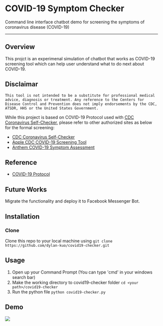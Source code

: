 # COVID-19 Symptom Checker
Command line interface chatbot demo for screening the symptoms of coronavirus disease (COVID-19)


***
## Overview
This projct is an experimenal simulation of chatbot that works as COVID-19 screening tool which can help user understand what to do next about COVID-19.


## Disclaimar 
```This tool is not intended to be a substitute for professional medical advice, diagnosis or treatment. Any reference to the Centers for Disease Control and Prevention does not imply endorsements by the CDC, ATSDR, HHS or the United States Government.```

 While this project is based on COVID-19 Protocol used with [CDC Coronavirus Self-Checker](https://www.cdc.gov/coronavirus/2019-ncov/symptoms-testing/symptoms.html), please refer to other authorized sites as below for the formal screening:
 
* [CDC Coronavirus Self-Checker](https://www.cdc.gov/coronavirus/2019-ncov/symptoms-testing/index.html)
* [Apple CDC COVID-19 Screening Tool](https://www.apple.com/covid19/) 
* [Anthem COVID-19 Symptom Assessment](https://www.anthem.com/microsites/covid19-assessment/) 


## Reference
* [COVID-19 Protocol](https://github.com/CDCgov/covid19healthbot/blob/master/screening_protocols/covid_19_screening_protocol_cdc_apple.pdf)


## Future Works
Migrate the functionality and deploy it to Facebook Messenger Bot.


## Installation
### Clone
Clone this repo to your local machine using `git clone https://github.com/dylan-kuo/covid19-checker.git`

## Usage
1. Open up your Command Prompt (You can type 'cmd' in your windows search bar)
2. Make the working directory to covid19-checker folder `cd <your path>/covid19-checker`<br />
3. Run the python file `python covid19-checker.py`


## Demo
![](covid19-check-demo.gif)

